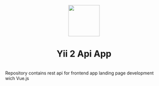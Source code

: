 <p align="center">
    <a href="https://github.com/yiisoft" target="_blank">
        <img src="https://avatars0.githubusercontent.com/u/993323" height="100px">
    </a>
    <h1 align="center">Yii 2 Api App</h1>
    <br>
    Repository contains rest api for frontend app landing page development wich Vue.js

</p>


